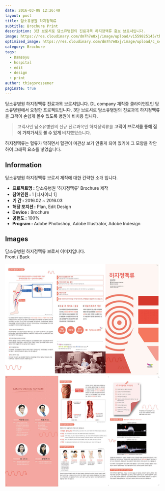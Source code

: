 ```yaml
---
date: 2016-03-08 12:26:40
layout: post
title: 담소유병원 하지정맥류
subtitle: Brochure Print
description: 3단 브로셔로 담소유병원의 진료과목 하지정맥류 홍보 브로셔입니다.
image: https://res.cloudinary.com/dm7h7e8xj/image/upload/v1559825145/theme16_o0seet.jpg
optimized_image: https://res.cloudinary.com/dm7h7e8xj/image/upload/c_scale,w_380/v1559825145/theme16_o0seet.jpg
category: Brochure
tags:
  - Damsoyu
  - hospital
  - edit
  - design
  - print
author: thiagorossener
paginate: true
---
```



<link rel="stylesheet" href="/assets/css/slick.css">
<link rel="stylesheet" href="/assets/css/slick-theme.css">



담소유병원 하지정맥류 진료과목 브로셔입니다.
DL company 재직중 클라이언트인 담소유병원에서 요청한 프로젝트입니다.
3단 브로셔로 담소유병원의 진료과목 하지정맥류을 고객이 손쉽게 볼수 있도록 병원에 비치용 입니다.


> 고객사인 담소유병원의 신규 진료과목인 하지정맥류를 **고객이 브로셔를 통해 집에 가져가서도 볼 수 있게** 비치했었습니다.

하지정맥류는 혈류가 막히면서 혈관이 미관상 보기 안좋게 되어 있기에 그 모양을 착안하여 그래픽 요소를 넣었습니다.


<!--page-->

## Information

담소유병원 하지정맥류 브로셔 제작에 대한 간략한 소개 입니다.

- **프로젝트명 :** 담소유병원 '하지정맥류' Brochure 제작
- **참여인원 :** 1 [디자이너 1]
- **기 간 :** 2016.02 ~ 2016.03  
- **해당 포지션 :** Plan, Edit Design
- **Device :** Brochure
- **공헌도 :** 100%
- **Program :** Adobe Photoshop, Adobe Illustrator, Adobe Indesign


<!--page-->

## Images

담소유병원 하지정맥류 브로셔 이미지입니다.<br>
Front / Back

<section class="quotes">
  <div class="bubble">
    <img src="/assets/img/slide/Varicose-brochure01.jpg" />
  </div>
  <div class="bubble">
    <img src="/assets/img/slide/Varicose-brochure02.jpg" /> 
  </div>
</section>


<p></p>
<p></p>

<!--page-->



<script type="text/javascript" src="https://cdnjs.cloudflare.com/ajax/libs/jquery/2.1.3/jquery.min.js"></script>
<script type="text/javascript" src="https://cdn.jsdelivr.net/jquery.slick/1.5.0/slick.min.js"></script>

<script>
	$('.quotes').slick({
  dots: true,
  infinite: true,
  autoplay: false,
  autoplaySpeed: 6000,
  speed: 800,
  slidesToShow: 1,
  adaptiveHeight: true
});
$( document ).ready(function() {
$('.no-fouc').removeClass('no-fouc');
});
</script>